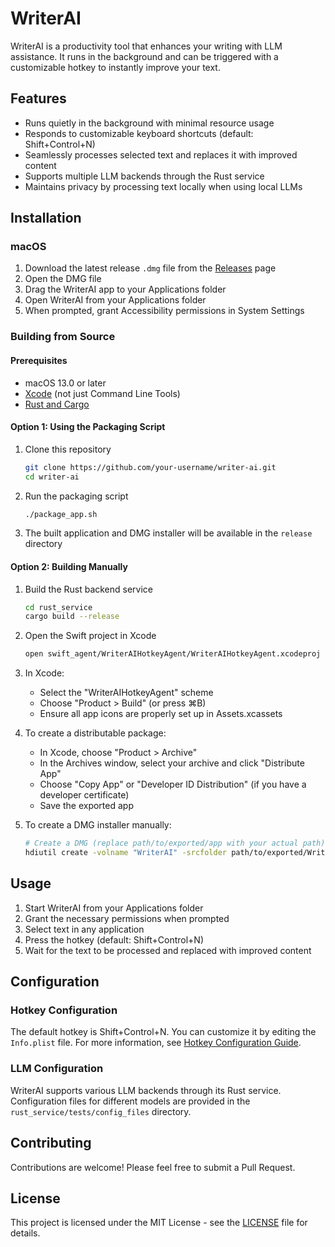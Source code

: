 # WriterAI

WriterAI is a productivity tool that enhances your writing with LLM assistance. It runs in the background and can be triggered with a customizable hotkey to instantly improve your text.

## Features

- Runs quietly in the background with minimal resource usage
- Responds to customizable keyboard shortcuts (default: Shift+Control+N)
- Seamlessly processes selected text and replaces it with improved content
- Supports multiple LLM backends through the Rust service
- Maintains privacy by processing text locally when using local LLMs

## Installation

### macOS

1. Download the latest release `.dmg` file from the [Releases](https://github.com/your-username/writer-ai/releases) page
2. Open the DMG file
3. Drag the WriterAI app to your Applications folder
4. Open WriterAI from your Applications folder
5. When prompted, grant Accessibility permissions in System Settings

### Building from Source

#### Prerequisites
- macOS 13.0 or later
- [Xcode](https://apps.apple.com/us/app/xcode/id497799835) (not just Command Line Tools)
- [Rust and Cargo](https://www.rust-lang.org/tools/install)

#### Option 1: Using the Packaging Script

1. Clone this repository
   ```bash
   git clone https://github.com/your-username/writer-ai.git
   cd writer-ai
   ```

2. Run the packaging script
   ```bash
   ./package_app.sh
   ```

3. The built application and DMG installer will be available in the `release` directory

#### Option 2: Building Manually

1. Build the Rust backend service
   ```bash
   cd rust_service
   cargo build --release
   ```

2. Open the Swift project in Xcode
   ```bash
   open swift_agent/WriterAIHotkeyAgent/WriterAIHotkeyAgent.xcodeproj
   ```

3. In Xcode:
   - Select the "WriterAIHotkeyAgent" scheme
   - Choose "Product > Build" (or press ⌘B)
   - Ensure all app icons are properly set up in Assets.xcassets

4. To create a distributable package:
   - In Xcode, choose "Product > Archive"
   - In the Archives window, select your archive and click "Distribute App"
   - Choose "Copy App" or "Developer ID Distribution" (if you have a developer certificate)
   - Save the exported app

5. To create a DMG installer manually:
   ```bash
   # Create a DMG (replace path/to/exported/app with your actual path)
   hdiutil create -volname "WriterAI" -srcfolder path/to/exported/WriterAI.app -ov -format UDZO WriterAI.dmg
   ```

## Usage

1. Start WriterAI from your Applications folder
2. Grant the necessary permissions when prompted
3. Select text in any application
4. Press the hotkey (default: Shift+Control+N)
5. Wait for the text to be processed and replaced with improved content

## Configuration

### Hotkey Configuration

The default hotkey is Shift+Control+N. You can customize it by editing the `Info.plist` file. For more information, see [Hotkey Configuration Guide](docs/hotkey_configuration.md).

### LLM Configuration

WriterAI supports various LLM backends through its Rust service. Configuration files for different models are provided in the `rust_service/tests/config_files` directory.

## Contributing

Contributions are welcome! Please feel free to submit a Pull Request.

## License

This project is licensed under the MIT License - see the [LICENSE](LICENSE) file for details.
